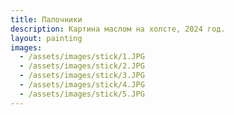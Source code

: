 ```yaml
---
title: Палочники
description: Картина маслом на холсте, 2024 год.
layout: painting
images:
  - /assets/images/stick/1.JPG
  - /assets/images/stick/2.JPG
  - /assets/images/stick/3.JPG
  - /assets/images/stick/4.JPG
  - /assets/images/stick/5.JPG
---
```

